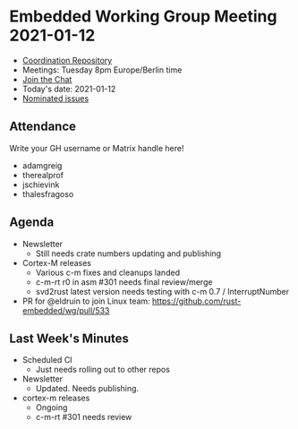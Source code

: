 # Embedded Working Group Meeting 2021-01-12

* [Coordination Repository]
* Meetings: Tuesday 8pm Europe/Berlin time
* [Join the Chat]
* Today's date: 2021-01-12
* [Nominated issues](https://github.com/search?q=org%3Arust-embedded+label%3Anominated+is%3Aopen&type=Issues)

[Coordination Repository]: https://github.com/rust-embedded/wg
[Join the Chat]: https://riot.im/app/#/room/#rust-embedded:matrix.org

## Attendance

Write your GH username or Matrix handle here!

* adamgreig
* therealprof
* jschievink
* thalesfragoso

## Agenda

* Newsletter
    * Still needs crate numbers updating and publishing
* Cortex-M releases
    * Various c-m fixes and cleanups landed
    * c-m-rt r0 in asm #301 needs final review/merge
    * svd2rust latest version needs testing with c-m 0.7 / InterruptNumber
* PR for @eldruin to join Linux team: https://github.com/rust-embedded/wg/pull/533

## Last Week's Minutes

* Scheduled CI
    * Just needs rolling out to other repos
* Newsletter
    * Updated. Needs publishing.
* cortex-m releases
    * Ongoing
    * c-m-rt #301 needs review
